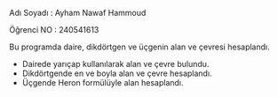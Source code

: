 Adı Soyadı : Ayham Nawaf Hammoud

Öğrenci NO : 240541613

Bu programda daire, dikdörtgen ve üçgenin alan ve çevresi hesaplandı.

* Dairede yarıçap kullanılarak alan ve çevre bulundu.
* Dikdörtgende en ve boyla alan ve çevre hesaplandı.
* Üçgende Heron formülüyle alan hesaplandı.

